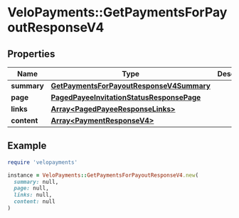# VeloPayments::GetPaymentsForPayoutResponseV4

## Properties

| Name | Type | Description | Notes |
| ---- | ---- | ----------- | ----- |
| **summary** | [**GetPaymentsForPayoutResponseV4Summary**](GetPaymentsForPayoutResponseV4Summary.md) |  | [optional] |
| **page** | [**PagedPayeeInvitationStatusResponsePage**](PagedPayeeInvitationStatusResponsePage.md) |  | [optional] |
| **links** | [**Array&lt;PagedPayeeResponseLinks&gt;**](PagedPayeeResponseLinks.md) |  | [optional] |
| **content** | [**Array&lt;PaymentResponseV4&gt;**](PaymentResponseV4.md) |  | [optional] |

## Example

```ruby
require 'velopayments'

instance = VeloPayments::GetPaymentsForPayoutResponseV4.new(
  summary: null,
  page: null,
  links: null,
  content: null
)
```

